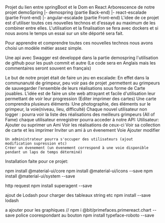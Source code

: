Projet du lien entre springBoot et le Dom en React
Arborescence de notre projet
demoSpring
    |- demospring (partie Back-end)
    |- react-escalade (partie Front-end)
    |- angular-escalade (partie Front-end)
L'idee de ce projet est d'utiliser toutes ces nouvelles technos et d'essayé au maximum de les combiner
entre elles. L'utilisation et la finalisation se fera avec dockers et si nous avons le temps 
un essai sur un site déporté sera fait.

Pour apprendre et comprendre toutes ces nouvelles technos nous avons choisi un modèle métier assez simple.

Une api avec Swagger est developpé dans la partie demospring
l'utilisation de github pour les push commit et autre
(Le code sera en Anglais mais les commentaires seront souvent en français)

Le but de notre projet était de faire un jeu en escalade:
    En effet dans la communanuté de grimpeur, peu voir pas de projet ,permettent au grimpeurs de sauvegarder
    l'ensemble de leurs réalisations sous forme de Carte jouables.
    L'idée est de faire un site web attrayant et facile d'utilisation leur permettant de voir leur
    progression (Editer imprimer des cartes)
    Une carte comprendra plusieurs éléments :Une photographie, des éléments sur le grimpeur, la voie(niveau, lieu, difficulté)
    Chaque nouvel utilisateur non logger : pourra voir la liste des réalisations des meilleurs grimpeurs (All of Fame)
    chaque utilisateur enregistrer pourra acceder à notre API:
        Utilisateur:
            Ajouter ou suprimer un Ami
            Voir les réalisations de ceux-ci
            Voir sa collection de carte et les imprimer
            Inviter un ami à un évenement
        Voie
            Ajouter modifier
        
    Un administrateur pourra s'occuper des utilisateurs (ajout modification supression etc)
    Créer un évenement (un évenement correspond à une voie disponible pendant un laps de temps déterminé)
    
    
    

Installation faite pour ce projet:

npm install @material-ui/core
npm install @material-ui/icons --save
npm install @material-ui/system --save

http request
npm install superagent --save

ajout de Lodash pour charger des tableaux string etc
npm install --save lodash

a ajouter pour les graphiques
// npm i @bit/primefaces.primereact.chart -- save 
police coorespondant au bouton
npm install typeface-roboto --save


